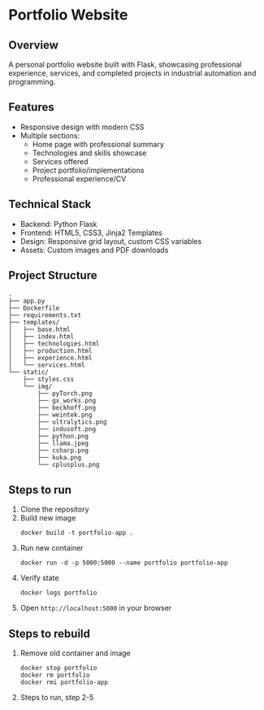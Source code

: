 # Portfolio Website

## Overview
A personal portfolio website built with Flask, showcasing professional experience, services, and completed projects in industrial automation and programming.

## Features
- Responsive design with modern CSS
- Multiple sections:
  - Home page with professional summary
  - Technologies and skills showcase
  - Services offered
  - Project portfolio/implementations
  - Professional experience/CV

## Technical Stack
- Backend: Python Flask
- Frontend: HTML5, CSS3, Jinja2 Templates
- Design: Responsive grid layout, custom CSS variables
- Assets: Custom images and PDF downloads

## Project Structure
```
.
├── app.py
├── Dockerfile
├── requirements.txt
├── templates/
│   ├── base.html
│   ├── index.html
│   ├── technologies.html
│   ├── production.html
│   ├── experience.html
│   └── services.html
└── static/
    ├── styles.css
    └── img/
        ├── pyTorch.png
        ├── gx_works.png
        ├── beckhoff.png
        ├── weintek.png
        ├── ultralytics.png
        ├── indusoft.png
        ├── python.png
        ├── llama.jpeg
        ├── csharp.png
        ├── kuka.png
        └── cplusplus.png
  ```

## Steps to run
1. Clone the repository
2. Build new image
    ```
    docker build -t portfolio-app .
    ```
3. Run new container
    ```
    docker run -d -p 5000:5000 --name portfolio portfolio-app
    ```
4. Verify state
    ```
    docker logs portfolio
    ```
5. Open `http://localhost:5000` in your browser

## Steps to rebuild
1. Remove old container and image
    ```
    docker stop portfolio
    docker rm portfolio
    docker rmi portfolio-app
    ```
2. Steps to run, step 2-5
